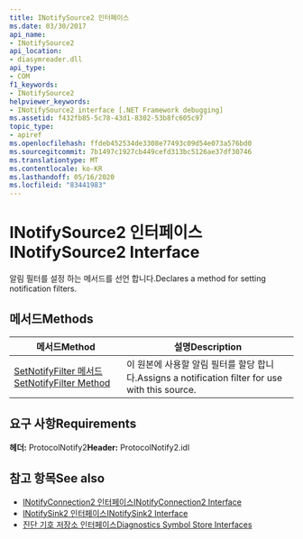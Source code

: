 ```yaml
---
title: INotifySource2 인터페이스
ms.date: 03/30/2017
api_name:
- INotifySource2
api_location:
- diasymreader.dll
api_type:
- COM
f1_keywords:
- INotifySource2
helpviewer_keywords:
- INotifySource2 interface [.NET Framework debugging]
ms.assetid: f432fb85-5c78-43d1-8302-53b8fc605c97
topic_type:
- apiref
ms.openlocfilehash: ffdeb452534de3308e77493c09d54e073a576bd0
ms.sourcegitcommit: 7b1497c1927cb449cefd313bc5126ae37df30746
ms.translationtype: MT
ms.contentlocale: ko-KR
ms.lasthandoff: 05/16/2020
ms.locfileid: "83441983"
---
```

# <a name="inotifysource2-interface"></a><span data-ttu-id="8ebcf-102">INotifySource2 인터페이스</span><span class="sxs-lookup"><span data-stu-id="8ebcf-102">INotifySource2 Interface</span></span>
<span data-ttu-id="8ebcf-103">알림 필터를 설정 하는 메서드를 선언 합니다.</span><span class="sxs-lookup"><span data-stu-id="8ebcf-103">Declares a method for setting notification filters.</span></span>  
  
## <a name="methods"></a><span data-ttu-id="8ebcf-104">메서드</span><span class="sxs-lookup"><span data-stu-id="8ebcf-104">Methods</span></span>  
  
|<span data-ttu-id="8ebcf-105">메서드</span><span class="sxs-lookup"><span data-stu-id="8ebcf-105">Method</span></span>|<span data-ttu-id="8ebcf-106">설명</span><span class="sxs-lookup"><span data-stu-id="8ebcf-106">Description</span></span>|  
|------------|-----------------|  
|[<span data-ttu-id="8ebcf-107">SetNotifyFilter 메서드</span><span class="sxs-lookup"><span data-stu-id="8ebcf-107">SetNotifyFilter Method</span></span>](inotifysource2-setnotifyfilter-method.md)|<span data-ttu-id="8ebcf-108">이 원본에 사용할 알림 필터를 할당 합니다.</span><span class="sxs-lookup"><span data-stu-id="8ebcf-108">Assigns a notification filter for use with this source.</span></span>|  
  
## <a name="requirements"></a><span data-ttu-id="8ebcf-109">요구 사항</span><span class="sxs-lookup"><span data-stu-id="8ebcf-109">Requirements</span></span>  
 <span data-ttu-id="8ebcf-110">**헤더:** ProtocolNotify2</span><span class="sxs-lookup"><span data-stu-id="8ebcf-110">**Header:** ProtocolNotify2.idl</span></span>  
  
## <a name="see-also"></a><span data-ttu-id="8ebcf-111">참고 항목</span><span class="sxs-lookup"><span data-stu-id="8ebcf-111">See also</span></span>

- [<span data-ttu-id="8ebcf-112">INotifyConnection2 인터페이스</span><span class="sxs-lookup"><span data-stu-id="8ebcf-112">INotifyConnection2 Interface</span></span>](inotifyconnection2-interface.md)
- [<span data-ttu-id="8ebcf-113">INotifySink2 인터페이스</span><span class="sxs-lookup"><span data-stu-id="8ebcf-113">INotifySink2 Interface</span></span>](inotifysink2-interface.md)
- [<span data-ttu-id="8ebcf-114">진단 기호 저장소 인터페이스</span><span class="sxs-lookup"><span data-stu-id="8ebcf-114">Diagnostics Symbol Store Interfaces</span></span>](diagnostics-symbol-store-interfaces.md)
